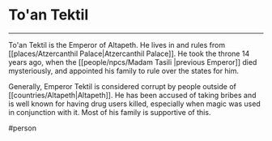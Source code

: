 # To'an Tektil
---

To'an Tektil is the Emperor of Altapeth. He lives in and rules from [[places/Atzercanthil Palace|Atzercanthil Palace]]. He took the throne 14 years ago, when the [[people/npcs/Madam Tasili |previous Emperor]] died mysteriously, and appointed his family to rule over the states for him.

Generally, Emperor Tektil is considered corrupt by people outside of [[countries/Altapeth|Altapeth]]. He has been accused of taking bribes and is well known for having drug users killed, especially when magic was used in conjunction with it. Most of his family is supportive of this.

#person 